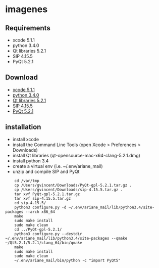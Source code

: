 # imagenes

## Requirements

  * xcode 5.1.1
  * python 3.4.0
  * Qt libraries 5.2.1
  * SIP 4.15.5
  * PyQt 5.2.1

## Download

  * [xcode 5.1.1](https://developer.apple.com/xcode/downloads/)
  * [python 3.4.0](https://www.python.org/download/)
  * [Qt libraries 5.2.1](http://qt-project.org/downloads)
  * [SIP 4.15.5](http://www.riverbankcomputing.co.uk/software/sip/download)
  * [PyQt 5.2.1](http://www.riverbankcomputing.co.uk/software/pyqt/download5)

## installation

  * install xcode
  * install the Command Line Tools (open Xcode > Preferences > Downloads)
  * install Qt libraries (qt-opensource-mac-x64-clang-5.2.1.dmg)
  * install python 3.4
  * create a virtual env (i.e. ~/.env/ariane_mail)
  * unzip and compile SIP and PyQt

```
    cd /var/tmp
    cp /Users/gvincent/Downloads/PyQt-gpl-5.2.1.tar.gz .
    cp /Users/gvincent/Downloads/sip-4.15.5.tar.gz .
    tar xvf PyQt-gpl-5.2.1.tar.gz
    tar xvf sip-4.15.5.tar.gz
    cd sip-4.15.5/
    python3 configure.py -d ~/.env/ariane_mail/lib/python3.4/site-packages --arch x86_64
    make
    sudo make install
    sudo make clean
    cd ../PyQt-gpl-5.2.1/
    python3 configure.py --destdir ~/.env/ariane_mail/lib/python3.4/site-packages --qmake ~/Qt5.2.1/5.2.1/clang_64/bin/qmake
    make
    sudo make install
    sudo make clean
    ~/.env/ariane_mail/bin/python -c "import PyQt5"
```
